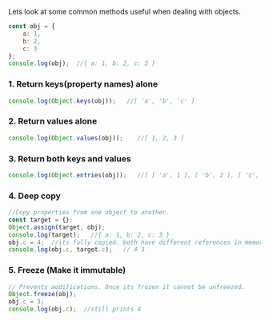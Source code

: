 Lets look at some common methods useful when dealing with objects.

```js
const obj = {
    a: 1,
    b: 2,
    c: 3
};
console.log(obj);  //{ a: 1, b: 2, c: 3 }
```

### 1. Return keys(property names) alone

```js
console.log(Object.keys(obj));   //[ 'a', 'b', 'c' ]
```

### 2. Return values alone

```js
console.log(Object.values(obj));    //[ 1, 2, 3 ]
```

### 3. Return both keys and values

```js
console.log(Object.entries(obj));   //[ [ 'a', 1 ], [ 'b', 2 ], [ 'c', 3 ] ]
```

### 4. Deep copy

```js
//Copy properties from one object to another.
const target = {};
Object.assign(target, obj);
console.log(target);   //{ a: 1, b: 2, c: 3 }
obj.c = 4;  //its fully copied. both have different references in memory.
console.log(obj.c, target.c);   // 4 3
```

### 5. Freeze (Make it immutable)

```js
// Prevents modifications. Once its frozen it cannot be unfreezed.
Object.freeze(obj);
obj.c = 3;
console.log(obj.c);  //still prints 4
```




